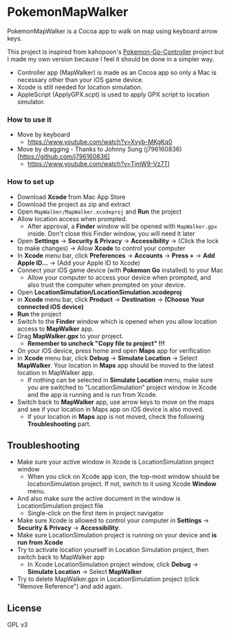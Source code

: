 # PokemonMapWalker
PokemonMapWalker is a Cocoa app to walk on map using keyboard arrow keys.

This project is inspired from kahopoon's [Pokemon-Go-Controller](https://github.com/kahopoon/Pokemon-Go-Controller) project but I made my own version because I feel it should be done in a simpler way.

  - Controller app (MapWalker) is made as an Cocoa app so only a Mac is necessary other than your iOS game device.
  - Xcode is still needed for location simulation.
  - AppleScript (ApplyGPX.scpt) is used to apply GPX script to location simulator.

### How to use it
  - Move by keyboard
    - https://www.youtube.com/watch?v=Xvyb-MKgKq0
  - Move by dragging - Thanks to Johnny Sung (j796160836)[https://github.com/j796160836]
    - https://www.youtube.com/watch?v=TjmW9-Vz7TI

### How to set up
  - Download **Xcode** from Mac App Store
  - Download the project as zip and extract
  - Open `MapWalker/MapWalker.xcodeproj` and **Run** the project
  - Allow location access when prompted. 
    - After approval, a **Finder** window will be opened with `MapWalker.gpx` inside. Don't close this Finder window, you will need it later
  - Open **Settings** -> **Security & Privacy** -> **Accessibility** -> (Click the lock to make changes) -> Allow **Xcode** to control your computer
  - In **Xcode** menu bar, click **Preferences** -> **Accounts** -> **Press +** -> **Add Apple ID...** -> (Add your Apple ID to Xcode)
  - Connect your iOS game device (with **Pokemon Go** installed) to your Mac
    - Allow your computer to access your device when prompted, and also trust the computer when prompted on your device.
  - Open **LocationSimulation/LocationSimulation.xcodeproj** 
  - in **Xcode** menu bar, click **Product** -> **Destination** -> **(Choose Your connected iOS device)**
  - **Run** the project
  - Switch to the **Finder** window which is opened when you allow location access to **MapWalker** app. 
  - Drag **MapWalker.gpx** to your project.
    - **Remember to uncheck "Copy file to project" !!!**
  - On your iOS device, press home and open **Maps** app for verification
  - in **Xcode** menu bar, click **Debug** -> **Simulate Location** -> Select **MapWalker**. Your location in **Maps** app should be moved to the latest location in MapWalker app.
    - If nothing can be selected in **Simulate Location** menu, make sure you are switched to "LocationSimulation" project window in Xcode and the app is running and is run from Xcode.
  - Switch back to **MapWalker** app, use arrow keys to move on the maps and see if your location in Maps app on iOS device is also moved.
    - If your location in **Maps** app is not moved, check the following **Troubleshooting** part.

Troubleshooting
----
  - Make sure your active window in Xcode is LocationSimulation project window
    - When you click on Xcode app icon, the top-most window should be locationSimulation project. If not, switch to it using Xcode **Window** menu. 
  - And also make sure the active document in the window is LocationSimulation project file
    - Single-click on the first item in project navigator
  - Make sure Xcode is allowed to control your computer in **Settings** -> **Security & Privacy** -> **Accessibility**.
  - Make sure LocationSimulation project is running on your device and **is run from Xcode**
  - Try to activate location yourself in Location Simulation project, then switch back to MapWalker app
    - In Xcode LocationSimulation project window, click **Debug** -> **Simulate Location** -> Select **MapWalker**
  - Try to delete MapWalker.gpx in LocationSimulation project (click "Remove Reference") and add again.

License
----

GPL v3
